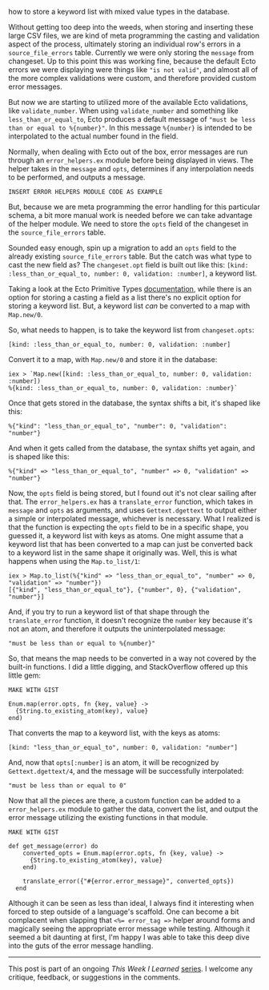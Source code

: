 how to store a keyword list with mixed value types in the database. 


Without getting too deep into the weeds, when storing and inserting these large CSV files, we are kind of meta programming the casting and validation aspect of the process, ultimately storing an individual row's errors in a `source_file_errors` table. Currently we were only storing the `message` from changeset. Up to this point this was working fine, because the default Ecto errors we were displaying were things like `"is not valid"`, and almost all of the more complex validations were custom, and therefore provided custom error messages. 

But now we are starting to utilized more of the available Ecto validations, like `validate_number`. When using `validate_number` and something like `less_than_or_equal_to`, Ecto produces a default message of `"must be less than or equal to %{number}"`. In this message `%{number}` is intended to be interpolated to the actual number found in the field. 

Normally, when dealing with Ecto out of the box, error messages are run through an `error_helpers.ex` module before being displayed in views. The helper takes in the `message` and `opts`, determines if any interpolation needs to be performed, and outputs a message.

```
INSERT ERROR HELPERS MODULE CODE AS EXAMPLE
```

But, because we are meta programming the error handling for this particular schema, a bit more manual work is needed before we can take advantage of the helper module. We need to store the `opts` field of the changeset in the `source_file_errors` table.

Sounded easy enough, spin up a migration to add an `opts` field to the already existing `source_file_errors` table. But the catch was what type to cast the new field as? The `changeset.opt` field is built out like this: `[kind: :less_than_or_equal_to, number: 0, validation: :number]`, a keyword list.

Taking a look at the Ecto Primitive Types [documentation](https://hexdocs.pm/ecto/Ecto.Schema.html#module-primitive-types), while there is an option for storing a casting a field as a list there's no explicit option for storing a keyword list. But, a keyword list _can_ be converted to a map with `Map.new/0`.

So, what needs to happen, is to take the keyword list from `changeset.opts`:

```
[kind: :less_than_or_equal_to, number: 0, validation: :number]
```

Convert it to a map, with `Map.new/0` and store it in the database:

```
iex > `Map.new([kind: :less_than_or_equal_to, number: 0, validation: :number])
%{kind: :less_than_or_equal_to, number: 0, validation: :number}`
```

Once that gets stored in the database, the syntax shifts a bit, it's shaped like this:

```
%{"kind": "less_than_or_equal_to", "number": 0, "validation": "number"}
```

And when it gets called from the database, the syntax shifts yet again, and is shaped like this: 

```
%{"kind" => "less_than_or_equal_to", "number" => 0, "validation" => "number"}
```

Now, the `opts` field is being stored, but I found out it's not clear sailing after that. The `error_helpers.ex` has a `translate_error` function, which takes in `message` and `opts` as arguments, and uses `Gettext.dgettext` to output either a simple or interpolated message, whichever is necessary. What I realized is that the function is expecting the `opts` field to be in a specific shape, you guessed it, a keyword list with keys as atoms. One might assume that a keyword list that has been converted to a map can just be converted back to a keyword list in the same shape it originally was. Well, this is what happens when using the `Map.to_list/1`:


```
iex > Map.to_list(%{"kind" => "less_than_or_equal_to", "number" => 0, "validation" => "number"})
[{"kind", "less_than_or_equal_to"}, {"number", 0}, {"validation", "number"}]
```

And, if you try to run a keyword list of that shape through the `translate_error` function, it doesn't recognize the `number` key because it's not an atom, and therefore it outputs the uninterpolated message:

```
"must be less than or equal to %{number}"
```

So, that means the map needs to be converted in a way not covered by the built-in functions. I did a little digging, and StackOverflow offered up this little gem:

```
MAKE WITH GIST

Enum.map(error.opts, fn {key, value} -> 
  {String.to_existing_atom(key), value}
end)
```

That converts the map to a keyword list, with the keys as atoms:

```
[kind: "less_than_or_equal_to", number: 0, validation: "number"]
```

And, now that `opts[:number]` is an atom, it will be recognized by `Gettext.dgettext/4`, and the message will be successfully interpolated:

```
"must be less than or equal to 0"
```

Now that all the pieces are there, a custom function can be added to a `error_helpers.ex` module to gather the data, convert the list, and output the error message utilizing the existing functions in that module. 

```
MAKE WITH GIST

def get_message(error) do
    converted_opts = Enum.map(error.opts, fn {key, value} -> 
      {String.to_existing_atom(key), value}
    end)

    translate_error({"#{error.error_message}", converted_opts})
  end
```

Although it can be seen as less than ideal, I always find it interesting when forced to step outside of a language's scaffold. One can become a bit complacent when slapping that `<%= error_tag =>` helper around forms and magically seeing the appropriate error message while testing. Although it seemed a bit daunting at first, I'm happy I was able to take this deep dive into the guts of the error message handling. 

------

This post is part of an ongoing *This Week I Learned* [series](https://dev.to/noelworden/beginning-of-a-blog-series-5aj3). I welcome any critique, feedback, or suggestions in the comments.
